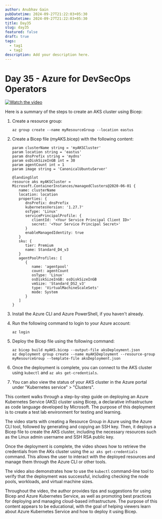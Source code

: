 ```yaml
---
author: Anubhav Gain
pubDatetime: 2024-09-27T21:22:03+05:30
modDatetime: 2024-09-27T21:22:03+05:30
title: Day35
slug: day35
featured: false
draft: true
tags:
  - tag1
  - tag2
description: Add your description here.
---
```


# Day 35 - Azure for DevSecOps Operators

[![Watch the video](/thumbnails/day35.png)](https://www.youtube.com/watch?v=5s1w09vGjyY)

Here is a summary of the steps to create an AKS cluster using Bicep:

1. Create a resource group:

   ```
   az group create --name myResourceGroup --location eastus
   ```

2. Create a Bicep file (myAKS.bicep) with the following content:

   ```
   param clusterName string = 'myAKSCluster'
   param location string = 'eastus'
   param dnsPrefix string = 'mydns'
   param osDiskSizeInGB int = 30
   param agentCount int = 1
   param image string = 'CanonicalUbuntuServer'

   @landingSlot
   resource aks myAKSCluster = Microsoft.ContainerInstances/managedClusters@2020-06-01 {
      name: clusterName
      location: location
      properties: {
         dnsPrefix: dnsPrefix
         kubernetesVersion: '1.27.7'
         osType: 'Linux'
         servicePrincipalProfile: {
            clientId: '<Your Service Principal Client ID>'
            secret: '<Your Service Principal Secret>'
         }
         enableManagedIdentity: true
      }
      sku: {
         tier: Premium
         name: Standard_D4_v3
      }
      agentPoolProfiles: [
         {
            name: 'agentpool'
            count: agentCount
            osType: 'Linux'
            osDiskSizeInGB: osDiskSizeInGB
            vmSize: 'Standard_DS2_v3'
            type: 'VirtualMachineScaleSets'
            mode: System
         }
      ]
   }
   ```

3. Install the Azure CLI and Azure PowerShell, if you haven't already.

4. Run the following command to login to your Azure account:

   ```
   az login
   ```

5. Deploy the Bicep file using the following command:

   ```
   az bicep build myAKS.bicep --output-file aksDeployment.json
   az deployment group create --name myAKSDeployment --resource-group myResourceGroup --template-file aksDeployment.json
   ```

6. Once the deployment is complete, you can connect to the AKS cluster using `kubectl` and `az aks get-credentials`.

7. You can also view the status of your AKS cluster in the Azure portal under "Kubernetes service" > "Clusters".

This content walks through a step-by-step guide on deploying an Azure Kubernetes Service (AKS) cluster using Bicep, a declarative infrastructure as code language developed by Microsoft. The purpose of this deployment is to create a test lab environment for testing and learning.

The video starts with creating a Resource Group in Azure using the Azure CLI tool, followed by generating and copying an SSH key. Then, it deploys a Bicep file to create the AKS cluster, including the necessary resources such as the Linux admin username and SSH RSA public key.

Once the deployment is complete, the video shows how to retrieve the credentials from the AKs cluster using the `az aks get-credentials` command. This allows the user to interact with the deployed resources and manage them through the Azure CLI or other tools.

The video also demonstrates how to use the `kubectl` command-line tool to verify that the deployment was successful, including checking the node pools, workloads, and virtual machine sizes.

Throughout the video, the author provides tips and suggestions for using Bicep and Azure Kubernetes Service, as well as promoting best practices for deploying and managing cloud-based infrastructure. The purpose of this content appears to be educational, with the goal of helping viewers learn about Azure Kubernetes Service and how to deploy it using Bicep.
